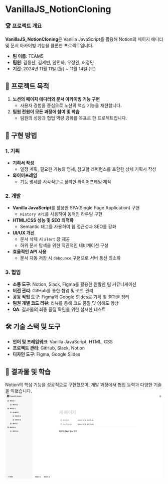 # VanillaJS_NotionCloning

### 🏆 프로젝트 개요  
**VanillaJS_NotionCloning**은 Vanilla JavaScript를 활용해 Notion의 페이지 에디터 및 문서 아카이빙 기능을 클론한 프로젝트입니다.

- **팀 이름**: TEAM5  
- **팀원**: 김동찬, 김세빈, 안민하, 우정완, 허정민  
- **기간**: 2024년 11월 11일 (월) ~ 11월 14일 (목)  


## 📌 프로젝트 목적  
1. **노션의 페이지 에디터와 문서 아카이빙 기능 구현**  
   - 사용자 경험을 중심으로 노션의 핵심 기능을 재현합니다.  
2. **팀원 전원이 모든 과정에 참여 및 학습**  
   - 팀원의 성장과 협업 역량 강화를 목표로 한 프로젝트입니다.  


## 🚀 구현 방법  

### 1. 기획  
- **기획서 작성**  
  - 일정 계획, 필요한 기능의 명세, 참고할 레퍼런스를 포함한 상세 기획서 작성  
- **와이어프레임**  
  - 기능 명세를 시각적으로 정리한 와이어프레임 제작  

### 2. 개발  
- **Vanilla JavaScript**를 활용한 SPA(Single Page Application) 구현  
  - `History API`를 사용하여 동적인 라우팅 구현  
- **HTML/CSS 성능 및 SEO 최적화**  
  - Semantic 태그를 사용하여 웹 접근성과 SEO를 강화  
- **UI/UX 개선**  
  - 문서 삭제 시 `alert` 창 제공  
  - 하위 문서 탐색을 위한 직관적인 네비게이션 구성  
- **효율적인 API 사용**  
  - 문서 자동 저장 시 `debounce` 구현으로 서버 통신 최소화

### 3. 협업  
- **소통 도구**: Notion, Slack, Figma를 활용한 원활한 팀 커뮤니케이션  
- **버전 관리**: GitHub를 통한 협업 및 코드 관리  
- **공동 작업 도구**: Figma와 Google Slides로 기획 및 결과물 정리  
- **팀원 개별 코드 리뷰**: 리뷰를 통해 코드 품질 및 이해도 향상  
- **QA**: 결과물의 최종 품질 확인을 위한 철저한 테스트  


## 🛠️ 기술 스택 및 도구  
- **언어 및 프레임워크**: Vanilla JavaScript, HTML, CSS  
- **프로젝트 관리**: GitHub, Slack, Notion  
- **디자인 도구**: Figma, Google Slides  


## 🎯 결과물 및 학습  
Notion의 핵심 기능을 성공적으로 구현했으며, 개발 과정에서 협업 능력과 다양한 기술을 익혔습니다.  
<img src="./img/result_example.png" alt="화면 예시, 제목 입력이 안되어 있는 경우"/>
